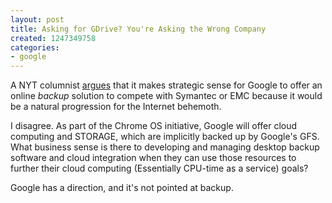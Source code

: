 ```yaml
---
layout: post
title: Asking for GDrive? You're Asking the Wrong Company
created: 1247349758
categories:
- google
---
```

A NYT columnist [argues](http://bits.blogs.nytimes.com/2009/07/10/online-backups-could-use-googles-expertise/?th&emc=th) that it makes strategic sense for Google to offer an online <em>backup</em> solution to compete with Symantec or EMC because it would be a natural progression for the Internet behemoth.

I disagree. As part of the Chrome OS initiative, Google will offer cloud computing and STORAGE, which are implicitly backed up by Google's GFS. What business sense is there to developing and managing desktop backup software and cloud integration when they can use those resources to further their cloud computing (Essentially CPU-time as a service) goals?

Google has a direction, and it's not pointed at backup.
